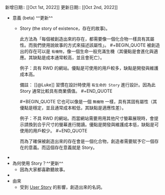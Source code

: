 新增日期:: [[Oct 1st, 2022]]
更新日期:: [[Oct 2nd, 2022]]

- 意義 (beta) ^^更新^^
	- Story (the story of existence，存在的故事)。
	  
	  此方法為「每個被創造出來的存在，都需要像一個化合物一樣具有其屬性。而我們使用說故事的方式來描述該屬性」。
	  #+BEGIN_QUOTE
	  被創造出的存在可以是 `有機物`，像一個生命一般充滿生機（其優點是會進化與適應。其缺點是成本通常較高，並且會死亡）。
	  
	  例子：具有 RWD 的網站。優點是可使用的用戶較多，缺點是開發與維護成本高。
	  
	  備註： [[@Luke]] 習慣在設計時使用 `有生命的 Story` 進行設計。因為此 Story 通常比較具有商業價值。
	  #+END_QUOTE 
	  
	  #+BEGIN_QUOTE
	  它也可以像是一個 `無機物` 一樣，具有其固有屬性（其優點是穩定，並且通常成本較低，其缺點是適應性差）。
	  
	  例子：不具 RWD 的網站。而當網站需要用用其他尺寸螢幕展現時，會提示請換到合乎尺寸的螢幕進行閱讀。優點是開發與維護成本低，缺點是可使用的用戶較少。
	  #+END_QUOTE 
	  
	  而為了確保被創造出來的存在會是一個化合物，創造者需要賦予它一個存在的意義。而這個存在意義就是 Story。
-
- 為何使用 Story？^^更新^^
	- 因為大家都喜歡聽故事。
-
- 由來
	- 受到 [User Story](https://en.wikipedia.org/wiki/User_story) 的影響，創造出來的名詞。